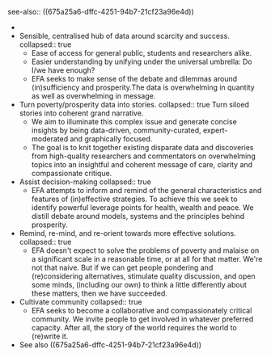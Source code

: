 see-also:: ((675a25a6-dffc-4251-94b7-21cf23a96e4d))

-
- Sensible, centralised hub of data around scarcity and success.
  collapsed:: true
	- Ease of access for general public, students and researchers alike.
	- Easier understanding by unifying under the universal umbrella: Do I/we have enough?
	- EFA seeks to make sense of the debate and dilemmas around (in)sufficiency and prosperity.The data is overwhelming in quantity as well as overwhelming in message.
- Turn poverty/prosperity data into stories. 
  collapsed:: true
  Turn siloed stories into coherent grand narrative.
	- We aim to illuminate this complex issue and generate concise insights by being data-driven, community-curated, expert-moderated and graphically focused.
	- The goal is to knit together existing disparate data and discoveries from high-quality researchers and commentators on overwhelming topics into an insightful and coherent message of care, clarity and compassionate critique.
- Assist decision-making
  collapsed:: true
	- EFA attempts to inform and remind of the general characteristics and features of (in)effective strategies. To achieve this we seek to identify powerful leverage points for health, wealth and peace. We distill debate around models, systems and the principles behind prosperity.
- Remind, re-mind, and re-orient towards more effective solutions.
  collapsed:: true
	- EFA doesn't expect to solve the problems of poverty and malaise on a significant scale in a reasonable time, or at all for that matter. We're not that naive. But if we can get people pondering and (re)considering alternatives, stimulate quality discussion, and open some minds, (including our own) to think a little differently about these matters, then we have succeeded.
- Cultivate community
  collapsed:: true
	- EFA seeks to become a collaborative and compassionately critical community. We invite people to get involved in whatever preferred capacity. After all, the story of the world requires the world to (re)write it.
- See also ((675a25a6-dffc-4251-94b7-21cf23a96e4d))